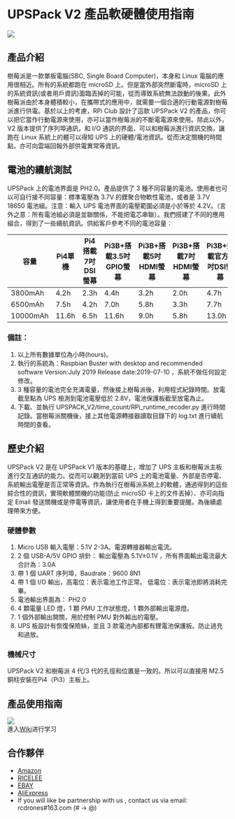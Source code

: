 ﻿# UPSPack V2 產品軟硬體使用指南

![](https://github.com/rcdrones/UPSPACK_V2/wiki/images/ups.JPG)

## 產品介紹
樹莓派是一款單板電腦(SBC, Single Board Computer)，本身和 Linux 電腦的應用很相近。所有的系統都跑在 microSD 上。但是當外部突然斷電時，microSD 上的系統資訊(或者用戶資訊)面臨丟掉的可能，從而導致系統無法啟動的後果。此外樹莓派由於本身體積較小，在攜帶式的應用中，就需要一個合適的行動電源對樹莓派進行供電。基於以上的考慮，RPi Club 設計了這款 UPSPack V2 的產品，你可以把它當作行動電源來使用，亦可以當作樹莓派的不斷電電源來使用。除此以外，V2 版本提供了序列埠通訊，和 I/O 通訊的界面，可以和樹莓派進行資訊交換。讓跑在 Linux 系統上的體可以得知 UPS 上的硬體/電池資訊。從而決定關機的時間點，亦可向雲端回報外部供電異常等資訊。

## 電池的續航測試
UPSPack 上的電池界面是 PH2.0。產品提供了 3 種不同容量的電池。使用者也可以可自行接不同容量：標準電壓為 3.7V 的鋰聚合物軟性電池，或者是 3.7V 18650 電池組。注意：輸入 UPS 電池界面的電壓範圍必須是小於等於 4.2V。（言外之意：所有電池組必須是並聯關係，不能把電芯串聯）。我們搭建了不同的應用組合，得到了一些續航資訊。供給客戶參考不同的電池容量：

|  容量  |   Pi4單機  |  Pi4搭載7吋DSI螢幕  |  Pi3B+搭載3.5吋GPIO螢幕  |  Pi3B+搭載5吋HDMI螢幕  |  Pi3B+搭載7吋HDMI螢幕  |  Pi3B+搭載官方7吋DSI螢幕  |
|--------|------------|-----------------------|------------------------|----------------------|----------------------|-------------------------|
|3800mAh |  4.2h     |      2.3h              |   4.4h                |     3.2h             |          2.0h         |        4.7h             |
|6500mAh |   7.5h     |  4.2h                 |   7.0h                 |     5.8h             |          3.3h       |        7.7h              |
|10000mAh |   11.6h      |  6.5h                |   11.6h                 |     9.0h              |          5.8h         |        13.0h             |
### 備註：
1. 以上所有數據單位為小時(hours)。
2. 執行的系統為：Raspbian Buster with desktop and recommended software Version:July 2019 Release date:2019-07-10 ，系統不做任何設定修改。
3. 3 種容量的電池完全充滿電量，然後接上樹莓派後，利用程式紀錄時間。放電截至點為 UPS 檢測到電池電壓低於 2.8V，電池保護板截至放電為止。
4. 下載、並執行 UPSPACK_V2/time_count/RPi_runtime_recoder.py 進行時間記錄。當樹莓派關機後，接上其他電源轉接器讀取目錄下的 log.txt 進行續航時間的查看。


## 歷史介紹
UPSPack V2 是在 UPSPack V1 版本的基礎上，增加了 UPS 主板和樹莓派主板進行交互通訊的能力。從而可以觀測到當前 UPS 上的電池電量、外部是否停電、系統輸出電壓是否正常等資訊。作為執行在樹莓派系統上的軟體，通過得到的這些綜合性的資訊，實現軟體關機的功能(防止 microSD 卡上的文件丟掉）、亦可向指定 Email 發送關機或是停電等資訊，讓使用者在手機上得到重要提醒。為後續處理帶來方便。

### 硬體參數
1. Micro USB 輸入電壓：5.1V 2-3A。電源轉接器輸出電流。
2. 2 個 USB-A/5V GPIO 排針： 輸出電壓為 5.1V±0.1V ，所有界面輸出電流最大合計為：3.0A
3. 帶 1 個 UART 序列埠，Baudrate：9600 8N1
4. 帶 1 個 I/O 輸出，高電位：表示電池工作正常。 低電位：表示電池即將消耗完畢。
5. 電池輸出界面為： PH2.0
6. 4 顆電量 LED 燈，1 顆 PMU 工作狀態燈，1 顆外部輸出電源燈。
7. 1 個外部輸出開關，用於控制 PMU 對外輸出的電壓。
8. UPS 板設計有恢復保險絲，並且 3 款電池內部都有鋰電池保護板。防止過充和過放。

### 機械尺寸
UPSPack V2 和樹莓派 4 代/3 代的孔徑和位置是一致的。所以可以直接用 M2.5 銅柱安裝在Pi4（Pi3）主板上。

## 產品使用指南
![](https://github.com/rcdrones/UPSPACK_V2/wiki/images/wire.JPG)  
進入[Wiki](https://github.com/rcdrones/upspack_v2/wiki)进行学习


## 合作夥伴
* [Amazon](https://www.amazon.com/MakerFocus-Raspberry-Standard-Expansion-Cellphone/dp/B01LAEX7J0)
* [RICELEE](https://ricelee.com/product/raspberry-pi-ups-lithium-battery-expansion-board)
* [EBAY](https://www.ebay.com/itm/UPS-Raspberry-Pi-Lithium-Battery-Expansion-Board-with-3800mAh-Lithium-Battery-/173685870116?_trksid=p2385738.m4383.l4275.c10)
* [AliExpress](https://www.aliexpress.com/item/UPS-Lithium-Battery-Expansion-Board-with-3800mAh-Lithium-Battery-for-Raspberry-Pi-Durable/32990788550.html)
* If you will like be partnership with us , contact us via email: rcdrones#163.com (# -> @)

